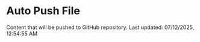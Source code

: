 # Auto Push File

Content that will be pushed to GitHub repository.
Last updated: 07/12/2025, 12:54:55 AM